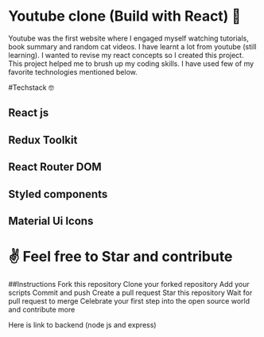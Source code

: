 # Youtube clone (Build with React) 🎉
Youtube was the first website where I engaged myself watching tutorials, book summary and random cat videos. I have learnt a lot from youtube (still learning).
I wanted to revise my react concepts so I created this project. This project helped me to brush up my coding skills. I have used few of my favorite technologies mentioned below.

#Techstack 🤓
## React js
## Redux Toolkit
## React Router DOM
## Styled components
## Material Ui Icons

# ✌️ Feel free to Star and contribute

##Instructions
Fork this repository
Clone your forked repository
Add your scripts
Commit and push
Create a pull request
Star this repository
Wait for pull request to merge
Celebrate your first step into the open source world and contribute more

Here is link to backend (node js and express)


